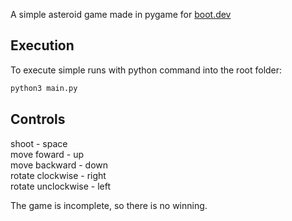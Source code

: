 A simple asteroid game made in pygame for [boot.dev](https://www.boot.dev/courses/build-asteroids-python)

## Execution
To execute simple runs with python command into the root folder:
```sh
python3 main.py
```
## Controls
shoot - space \
move foward - up \
move backward - down \
rotate clockwise - right \
rotate unclockwise - left 

The game is incomplete, so there is no winning.